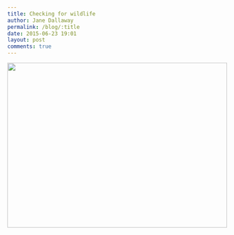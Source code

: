 ```yaml
---
title: Checking for wildlife
author: Jane Dallaway
permalink: /blog/:title
date: 2015-06-23 19:01
layout: post
comments: true
---
```


<div><a href="//static.skitters.dallaway.com/tp_IMG_2130.JPG"><img src="//static.skitters.dallaway.com/tp_thumb_IMG_2130.JPG" width="500" height="375"/></a></div>



  




      
